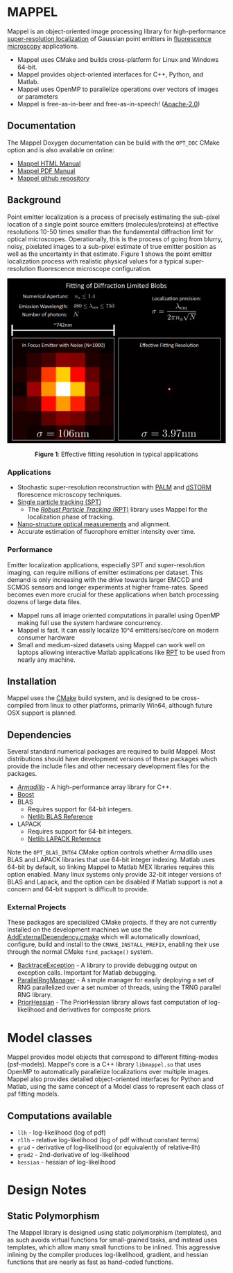 # MAPPEL

Mappel is an object-oriented image processing library for high-performance [super-resolution localization](https://en.wikipedia.org/wiki/Super-resolution_microscopy#Localization_microscopy) of Gaussian point emitters in [fluorescence microscopy](https://en.wikipedia.org/wiki/Fluorescence_microscope#Sub-diffraction_techniques) applications.
* Mappel uses CMake and builds cross-platform for Linux  and Windows 64-bit.
* Mappel provides object-oriented interfaces for C++, Python, and Matlab.
* Mappel uses OpenMP to parallelize operations over vectors of images or parameters
* Mappel is free-as-in-beer and free-as-in-speech! ([Apache-2.0](LICENSE))

## Documentation
The Mappel Doxygen documentation can be build with the `OPT_DOC` CMake option and is also available on online:
  * [Mappel HTML Manual](https://markjolah.github.io/Mappel/index.html)
  * [Mappel PDF Manual](https://markjolah.github.io/Mappel/pdf/Mappel-0.0.3-reference.pdf)
  * [Mappel github repository](https://github.com/markjolah/Mappel)


## Background

Point emitter localization is a process of precisely estimating the sub-pixel location of a single point source emitters (molecules/proteins) at effective resolutions 10-50 times smaller than the fundamental diffraction limit for optical microscopes.  Operationally, this is the process of going from blurry, noisy, pixelated images to a sub-pixel estimate of true emitter position as well as the uncertainty in that estimate.  Figure 1 shows the point emitter localization process with realistic physical values for a typical super-resolution fluorescence microscope configuration.

<p align="center">
<a href="https://raw.githubusercontent.com/markjolah/Mappel/master/doc/images/mappel_fitting_resolution.png" title="full size image"><img alt="Fig 1: Effective fitting resolution in typical applications" src="https://raw.githubusercontent.com/markjolah/Mappel/master/doc/images/mappel_fitting_resolution.png" width="550"/></a>

<p align="center">
<strong>Figure 1</strong>: Effective fitting resolution in typical applications
</p>
</p>

### Applications
 * Stochastic super-resolution reconstruction with [PALM](https://en.wikipedia.org/wiki/Photoactivated_localization_microscopy) and [dSTORM](https://en.wikipedia.org/wiki/Super-resolution_microscopy#Direct_stochastical_optical_reconstruction_microscopy_(dSTORM)) florescence microscopy techniques.
 * [Single particle tracking (SPT)](https://en.wikipedia.org/wiki/Single-particle_tracking)
    * The [*Robust Particle Tracking* (RPT)](https://markjolah.github.io/RPT) library uses Mappel for the localization phase of tracking.
 * [Nano-structure optical measurements][1] and alignment.
 * Accurate estimation of fluorophore emitter intensity over time.

### Performance

Emitter localization applications, especially SPT and super-resolution imaging, can require millions of emitter estimations per dataset.  This demand is only increasing with the drive towards larger EMCCD and SCMOS sensors and longer experiments at higher frame-rates.  Speed becomes even more crucial for these applications when batch processing dozens of large data files.

 * Mappel runs all image oriented computations in parallel using OpenMP making full use the system hardware concurrency.
 * Mappel is fast.  It can easily localize 10^4 emitters/sec/core on modern consumer hardware
 * Small and medium-sized datasets using Mappel can work well on laptops allowing interactive Matlab applications like [RPT](https://markjolah.github.io/RPT) to be used from nearly any machine.

## Installation
Mappel uses the [CMake](https://cmake.org/cmake/help/latest/) build system, and is designed to be cross-compiled from linux to other platforms, primarily Win64, although future OSX support is planned.


## Dependencies

Several standard numerical packages are required to build Mappel.  Most distributions should have development versions of these packages which provide the include files and
other necessary development files for the packages.

* [*Armadillo*](http://arma.sourceforge.net/docs.html) - A high-performance array library for C++.
* [Boost](http://www.boost.org/)
* BLAS
    * Requires support for 64-bit integers.
    * [Netlib BLAS Reference](http://www.netlib.org/blas/)
* LAPACK
    * Requires support for 64-bit integers.
    * [Netlib LAPACK Reference](http://www.netlib.org/lapack/)

Note the `OPT_BLAS_INT64` CMake option controls whether Armadillo uses BLAS and LAPACK libraries that use 64-bit integer indexing.
Matlab uses 64-bit by default, so linking Mappel to Matlab MEX libraries requires this option enabled.  Many linux systems only provide 32-bit integer versions of BLAS and Lapack, and the option can be disabled if Matlab support is not a concern and 64-bit support is difficult to provide.

### External Projects
These packages are specialized CMake projects.  If they are not currently installed on the development machines we use the [AddExternalDependency.cmake](https://github.com/markjolah/UncommonCMakeModules/blob/master/AddExternalDependency.cmake) which will automatically download, configure, build and install to the `CMAKE_INSTALL_PREFIX`, enabling their use through the normal CMake `find_package()` system.

- [BacktraceException](https://markjolah.github.iom/BacktraceException) - A library to provide debugging output
    on exception calls.  Important for Matlab debugging.
- [ParallelRngManager](https://markjolah.github.io/ParallelRngManager) -  A simple manager for easily deploying a set of RNG
   parallelized over a set number of threads, using the TRNG parallel RNG library.
- [PriorHessian](https:///markjolah.github.io/ParallelRngManager) - The PriorHessian library allows fast
    computation of log-likelihood and derivatives for composite priors.



# Model classes

Mappel provides model objects that correspond to different fitting-modes (psf-models).  Mappel's core is a C++ library `libmappel.so` that uses OpenMP to automatically parallelize localizations over multiple images.  Mappel also provides detailed object-oriented interfaces for Python and Matlab, using the same concept of a Model class to represent each class of psf fitting models.

## Computations available

 * `llh` - log-likelihood (log of pdf)
 * `rllh` - relative log-likelihood (log of pdf without constant terms)
 * `grad` - derivative of log-likelihood (or equivalently of relative-llh)
 * `grad2` - 2nd-derivative of log-likelihood
 * `hessian` - hessian of log-likelihood

# Design Notes
## Static Polymorphism

The Mappel library is designed using static polymorphism (templates), and as such avoids virtual functions for small-grained tasks, and instead uses templates, which allow many small functions to be inlined.  This aggressive inlining by the compiler produces log-likelihood, gradient, and hessian functions that are nearly as fast as hand-coded functions.

[1]: https://iopscience.iop.org/article/10.1088/1367-2630/aa5f74
